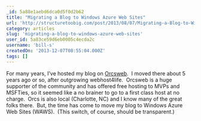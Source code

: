 ```yaml
---
_id: 5a88e1aebd6dca0d5f0d2b62
title: "Migrating a Blog to Windows Azure Web Sites"
url: 'http://structuretoobig.com/post/2013/08/07/Migrating-a-Blog-to-Windows-Azure-Web-Sites.aspx'
category: articles
slug: 'migrating-a-blog-to-windows-azure-web-sites'
user_id: 5a83ce59d6eb0005c4ecda2c
username: 'bill-s'
createdOn: '2013-12-07T08:55:04.000Z'
tags: []
---
```


For many years, I’ve hosted my blog on <a href="http://www.orcsweb.com/" target="_blank">Orcsweb</a>.  I moved there about 5 years ago or so, after outgrowing webhost4life.  Orcsweb is a huge supporter of the community and has offered free hosting to MVPs and MSFTies, so it seemed like a no brainer to go to a first class host at no charge.  Orcs is also local (Charlotte, NC) and I know many of the great folks there.  But, the time has come to move my blog to Windows Azure Web Sites (WAWS).  (This switch, of course, should be transparent.)
